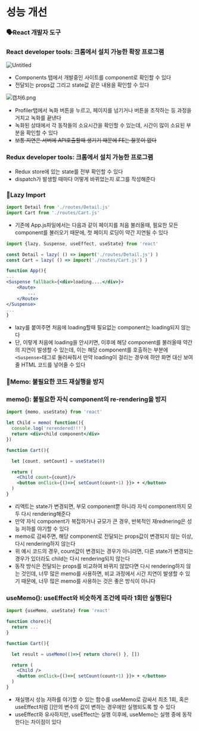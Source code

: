 # 성능 개선

### 🗣️React 개발자 도구

### React developer tools: 크롬에서 설치 가능한 확장 프로그램

![Untitled](%E1%84%89%E1%85%A5%E1%86%BC%E1%84%82%E1%85%B3%E1%86%BC%20%E1%84%80%E1%85%A2%E1%84%89%E1%85%A5%E1%86%AB%20f16de652d71e4f66b5378bbda173671e/Untitled.png)

- Components 탭에서 개발중인 사이트를 component로 확인할 수 있다
- 전달되는 props값 그리고 state값 같은 내용을 확인할 수 있다

![캡처6.png](%E1%84%89%E1%85%A5%E1%86%BC%E1%84%82%E1%85%B3%E1%86%BC%20%E1%84%80%E1%85%A2%E1%84%89%E1%85%A5%E1%86%AB%20f16de652d71e4f66b5378bbda173671e/%25EC%25BA%25A1%25EC%25B2%25986.png)

- Profiler탭에서 녹화 버튼을 누르고, 페이지를 넘기거나 버튼을 조작하는 등 과정을 거치고 녹화를 끝낸다
- 녹화된 상태에서 각 동작들의 소요시간을 확인할 수 있는데, 시간이 많이 소요된 부분을 확인할 수 있다
- ~~보통 지연은 서버에 API호출할때 생기기 때문에 FE는 잘못이 없다~~

### Redux developer tools: 크롬에서 설치 가능한 프로그램

- Redux store에 있는 state를 전부 확인할 수 있다
- dispatch가 발생할 때마다 어떻게 바뀌었는지 로그를 작성해준다

### 🦥Lazy Import

```jsx
import Detail from './routes/Detail.js'
import Cart from './routes/Cart.js'
```

- 기존에 App.js파일에서는 다음과 같이 페이지를 처음 불러올때, 필요한 모든 component를 불러오기 때문에, 첫 페이지 로딩이 약간 지연될 수 있다

```jsx
import {lazy, Suspense, useEffect, useState} from 'react'

const Detail = lazy( () => import('./routes/Detail.js') )
const Cart = lazy( () => import('./routes/Cart.js') )

function App(){
...
<Suspense fallback={<div>loading....</div>}>
	<Route>
		...
	</Route>
</Suspense>
...
}
```

- lazy를 붙여주면 처음에 loading할때 필요없는 component는 loading되지 않는다
- 단, 이렇게 처음에 loading을 안시키면, 이후에 해당 component를 불러올때 약간의 지연이 발생할 수 있는데, 이는 해당 component를 호출하는 부분에 `<Suspense>`태그로 둘러싸줘서 만약 loading이 걸리는 경우에 하얀 화면 대신 보여줄 HTML 코드를 넣어줄 수 있다

### 📝Memo: 불필요한 코드 재실행을 방지

### memo(): 불필요한 자식 component의 re-rendering을 방지

```jsx
import {memo, useState} from 'react'

let Child = memo( function(){
  console.log('rerendered!!!')
  return <div>child component</div>
})

function Cart(){ 

  let [count, setCount] = useState(0)

  return (
    <Child count={count}/>
    <button onClick={()=>{ setCount(count+1) }}> + </button>
  )
}
```

- 리액트는 state가 변경되면, 부모 component뿐 아니라 자식 component까지 모두 다시 rendering해준다
- 만약 자식 component가 복잡하거나 규모가 큰 경우, 반복적인 재rednering은 성능 저하를 야기할 수 있다
- memo로 감싸주면, 해당 component로 전달되는 props값이 변경되지 않는 이상, 다시 rendering하지 않는다
- 위 예시 코드의 경우, count값이 변경되는 경우가 아니라면, 다른 state가 변경되는 경우가 있더라도 child는 다시 rendering되지 않는다
- 동작 방식은 전달되는 props를 비교하여 바뀌지 않았다면 다시 rendering하지 않는 것인데, 너무 많은 memo를 사용하면, 비교 과정에서 시간 지연이 발생할 수 있기 때문에, 너무 많은 memo를 사용하는 것은 좋은 방식이 아니다

### useMemo(): useEffect와 비슷하게 조건에 따라 1회만 실행된다

```jsx
import {useMemo, useState} from 'react'

function chore(){
  return ...
}

function Cart(){ 

  let result = useMemo(()=>{ return chore() }, [])

  return (
    <Child />
    <button onClick={()=>{ setCount(count+1) }}> + </button>
  )
}
```

- 재실행시 성능 저하를 야기할 수 있는 함수를 useMemo로 감싸서 최초 1회, 혹은 useEffect처럼 []안의 변수의 값이 변하는 경우에만 실행되도록 할 수 있다
- useEffect와 유사하지만, useEffect는 실행 이후에, useMemo는 실행 중에 동작한다는 차이점이 있다